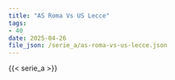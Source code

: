 ```yaml
---
title: "AS Roma Vs US Lecce"
tags:
- 40
date: 2025-04-26
file_json: /serie_a/as-roma-vs-us-lecce.json
---
```


{{< serie_a >}}
